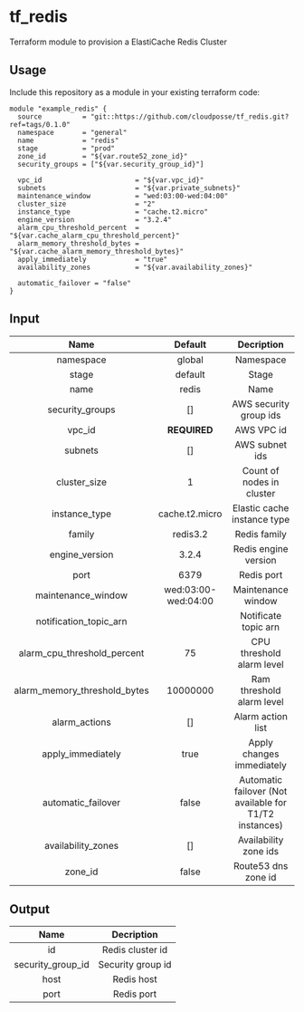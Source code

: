 # tf_redis

Terraform module to provision a ElastiCache Redis Cluster

## Usage

Include this repository as a module in your existing terraform code:

```
module "example_redis" {
  source          = "git::https://github.com/cloudposse/tf_redis.git?ref=tags/0.1.0"
  namespace       = "general"
  name            = "redis"
  stage           = "prod"
  zone_id         = "${var.route52_zone_id}"
  security_groups = ["${var.security_group_id}"]

  vpc_id                       = "${var.vpc_id}"
  subnets                      = "${var.private_subnets}"
  maintenance_window           = "wed:03:00-wed:04:00"
  cluster_size                 = "2"
  instance_type                = "cache.t2.micro"
  engine_version               = "3.2.4"
  alarm_cpu_threshold_percent  = "${var.cache_alarm_cpu_threshold_percent}"
  alarm_memory_threshold_bytes = "${var.cache_alarm_memory_threshold_bytes}"
  apply_immediately            = "true"
  availability_zones           = "${var.availability_zones}"

  automatic_failover = "false"
}
```

## Input

|  Name                        |  Default            |  Decription                                            |
|:----------------------------:|:-------------------:|:------------------------------------------------------:|
| namespace                    |global               |Namespace                                               |
| stage                        |default              |Stage                                                   |
| name                         |redis                |Name                                                    |
| security_groups              |[]                   |AWS security group ids                                  |
| vpc_id                       |__REQUIRED__         |AWS VPC id                                              |
| subnets                      | []                  | AWS subnet ids                                         |
| cluster_size                 | 1                   | Count of nodes in cluster                              |
| instance_type                | cache.t2.micro      | Elastic cache instance type                            |
| family                       | redis3.2            | Redis family                                           |
| engine_version               | 3.2.4               | Redis engine version                                   |
| port                         | 6379                | Redis port                                             |
| maintenance_window           | wed:03:00-wed:04:00 | Maintenance window                                     |
| notification_topic_arn       |                     | Notificate topic arn                                   |
| alarm_cpu_threshold_percent  | 75                  | CPU threshold alarm level                              |
| alarm_memory_threshold_bytes | 10000000            | Ram threshold alarm level                              |
| alarm_actions                | []                  | Alarm action list                                      |
| apply_immediately            | true                | Apply changes immediately                              |
| automatic_failover           | false               | Automatic failover (Not available for T1/T2 instances) |
| availability_zones           | []                  | Availability zone ids                                  |
| zone_id                      | false               | Route53 dns zone id                                    |

## Output

| Name              | Decription        |
|:-----------------:|:-----------------:|
| id                | Redis cluster id  |
| security_group_id | Security group id |
| host              | Redis host        |
| port              | Redis port        |

